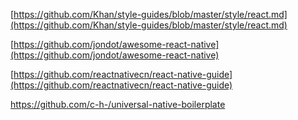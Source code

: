 [https://github.com/Khan/style-guides/blob/master/style/react.md](https://github.com/Khan/style-guides/blob/master/style/react.md)

[https://github.com/jondot/awesome-react-native](https://github.com/jondot/awesome-react-native)

[https://github.com/reactnativecn/react-native-guide](https://github.com/reactnativecn/react-native-guide)



https://github.com/c-h-/universal-native-boilerplate



